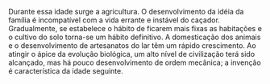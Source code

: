 ﻿Durante essa idade surge a agricultura. O desenvolvimento da idéia da família é incompatível com a vida errante e instável do caçador. Gradualmente, se estabelece o hábito de ficarem mais fixas as habitações e o cultivo do solo torna-se um hábito definitivo. A domesticação dos animais e o desenvolvimento de artesanatos do lar têm um rápido crescimento. Ao atingir o ápice da evolução biológica, um alto nível de civilização terá sido alcançado, mas há pouco desenvolvimento de ordem mecânica; a invenção é característica da idade seguinte.